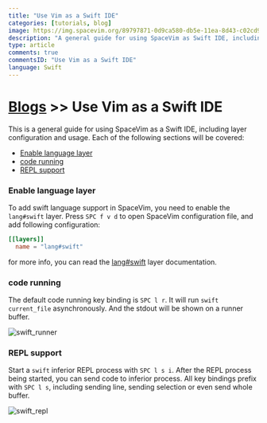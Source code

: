 ```yaml
---
title: "Use Vim as a Swift IDE"
categories: [tutorials, blog]
image: https://img.spacevim.org/89797871-0d9ca580-db5e-11ea-8d43-c02cd9e49915.png
description: "A general guide for using SpaceVim as Swift IDE, including layer configuration, requiems installation and usage."
type: article
comments: true
commentsID: "Use Vim as a Swift IDE"
language: Swift
---
```


# [Blogs](../blog/) >> Use Vim as a Swift IDE

This is a general guide for using SpaceVim as a Swift IDE, including layer configuration and usage. 
Each of the following sections will be covered:

<!-- vim-markdown-toc GFM -->

- [Enable language layer](#enable-language-layer)
- [code running](#code-running)
- [REPL support](#repl-support)

<!-- vim-markdown-toc -->

### Enable language layer

To add swift language support in SpaceVim, you need to enable the `lang#swift` layer. Press `SPC f v d` to open
SpaceVim configuration file, and add following configuration:

```toml
[[layers]]
  name = "lang#swift"
```

for more info, you can read the [lang#swift](../layers/lang/swift/) layer documentation.

### code running

The default code running key binding is `SPC l r`. It will run `swift current_file` asynchronously.
And the stdout will be shown on a runner buffer.

![swift_runner](https://img.spacevim.org/89795928-96fea880-db5b-11ea-81c4-7f3384f419e7.png)

### REPL support

Start a `swift` inferior REPL process with `SPC l s i`. After the REPL process being started, you can
send code to inferior process. All key bindings prefix with `SPC l s`, including sending line, sending selection or even
send whole buffer.

![swift_repl](https://img.spacevim.org/89796468-48054300-db5c-11ea-9ebe-4bb56e31722e.png)

